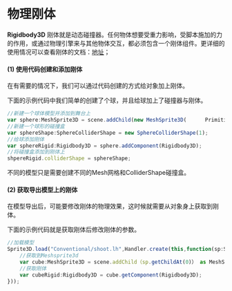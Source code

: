 # 物理刚体

 **Rigidbody3D** 刚体就是动态碰撞器。任何物体想要受重力影响，受脚本施加的力的作用，或通过物理引擎来与其他物体交互，都必须包含一个刚体组件。更详细的使用情况可以查看刚体的文档：[地址](https://layaair.ldc.layabox.com/api2/Chinese/index.html?category=Core&class=laya.d3.physics.Rigidbody3D)；

#### (1) 使用代码创建和添加刚体

在有需要的情况下，我们可以通过代码创建的方式给对象加上刚体。

下面的示例代码中我们简单的创建了个球，并且给球加上了碰撞器与刚体。

```typescript
//新建一个球体模型并添加到舞台上
var sphere:MeshSprite3D = scene.addChild(new MeshSprite3D( 		PrimitiveMesh.createSphere(1))) as MeshSprite3D;
//新建一个球形的碰撞盒
var sphereShape:SphereColliderShape = new SphereColliderShape(1);
//给球添加刚体
var sphereRigid:Rigidbody3D = sphere.addComponent(Rigidbody3D);
//将碰撞盒添加到刚体上
shpereRigid.colliderShape = sphereShape;
```

不同的模型只是需要创建不同的Mesh网格和ColliderShape碰撞盒。

#### (2) 获取导出模型上的刚体

在模型导出后，可能要修改刚体的物理效果，这时候就需要从对象身上获取到刚体。

下面的示例代码就是获取刚体后修改刚体的参数。

```typescript
//加载模型
Sprite3D.load("Conventional/shoot.lh",Handler.create(this,function(sp:Sprite3D):void{
    //获取到Meshsprite3d
    var cube:MeshSprite3D = scene.addChild（sp.getChildAt(0)） as MeshSprite3D;
    //获取刚体
    var cubeRigid:Rigidbody3D = cube.getComponent(Rigidbody3D);
}));
```
